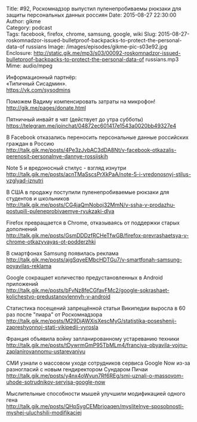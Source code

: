 Title: #92, Роскомнадзор выпустил пуленепробиваемы рюкзаки для защиты персональных данных россиян
Date: 2015-08-27 22:30:00
Author: gikme  
Category: podcast  
Tags: facebook, firefox, chrome, samsung, google, wiki
Slug: 2015-08-27-roskomnadzor-issued-bulletproof-backpacks-to-protect-the-personal-data-of russians
Image: /images/episodes/gikme-pic-s03e92.jpg  
Enclosure: http://static.gik.me/mp3/s03/00092-roskomnadzor-issued-bulletproof-backpacks-to-protect-the-personal-data-of russians.mp3  
Mime: audio/mpeg

Информационный партнёр:  
«Типичный Сисадмин».  
<https://vk.com/sysodmins>

Поможем Вадиму компенсировать затраты на микрофон!  
<http://gik.me/pages/donate.html>

Пятничный инвайт в чят (действует до утра субботы)  
<https://telegram.me/joinchat/04872ec601417e1543a0020bb49327e4>

В Facebook отказались переносить персональные данные российских граждан в Россию  
<http://talk.gik.me/posts/4Pe3zJvbAC3dDA8Nt/v-facebook-otkazalis-perenosit-personalnye-dannye-rossijskih>

Note 5 и вредоносный стилус - взгляд изнутри  
<http://talk.gik.me/posts/acnTMaSscsPrXkPaA/note-5-i-vredonosnyj-stilus-vzglyad-iznutri>

В США в продажу поступили пуленепробиваемые рюкзаки для студентов и школьников  
<http://talk.gik.me/posts/CG4jaQmNoboj32MmN/v-ssha-v-prodazhu-postupili-puleneprobivaemye-ryukzaki-dlya>

Firefox превращается в Chrome, отказываясь от поддержки старых дополнений  
<http://talk.gik.me/posts/GsmDDDzfRCHeTfwGB/firefox-prevrashaetsya-v-chrome-otkazyvayas-ot-podderzhki>

В смартфонах Samsung появилась реклама  
<http://talk.gik.me/posts/ajgSqyeEMbcHDTGu7/v-smartfonah-samsung-poyavilas-reklama>

Google сокращает количество предустановленных в Android приложений  
<http://talk.gik.me/posts/bFvNz8feCGfavFMc2/google-sokrashaet-kolichestvo-predustanovlennyh-v-android>

Статистика посещений запрещённой статьи Википедии выросла в 60 раз после "пиара" от Роскомнадзора  
<http://talk.gik.me/posts/M29DjAWXisXescMyG/statistika-poseshenij-zapreshyonnoj-stati-vikipedii-vyrosla>

Франция объявила войну запланированному устареванию техники  
<http://talk.gik.me/posts/tDywrmGmP95TbMLm4/franciya-obyavila-vojnu-zaplanirovannomu-ustarevaniyu>

СМИ узнали о массовом уходе сотрудников сервиса Google Now из-за разногласий с новым гендиректором Сундаром Пичаи  
<http://talk.gik.me/posts/y4nx4oWvun7Rf6REg/smi-uznali-o-massovom-uhode-sotrudnikov-servisa-google-now>

Мыслительные способности мышей улучшили модификацией одного гена  
<http://talk.gik.me/posts/QHpSygCEMbrjoaqen/myslitelnye-sposobnosti-myshej-uluchshili-modifikaciej>
